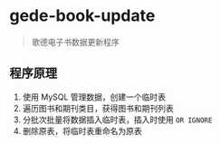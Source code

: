 # gede-book-update

> 歌德电子书数据更新程序

## 程序原理

1. 使用 MySQL 管理数据，创建一个临时表
2. 遍历图书和期刊类目，获得图书和期刊列表
3. 分批次批量将数据插入临时表，插入时使用 `OR IGNORE`
4. 删除原表，将临时表重命名为原表